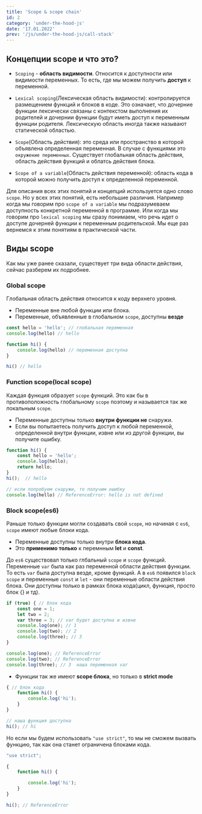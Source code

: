 ```yaml
---
title: 'Scope & scope chain'
id: 2
category: 'under-the-hood-js'
date: '17.01.2022'
prev: '/js/under-the-hood-js/call-stack'
---
```



## Концепции scope и что это?

* `Scoping` - <b>область видимости</b>. Относится к доступности или видимости переменных. То есть, где мы можем получить <b>доступ</b> к переменной.

* `Lexical scoping`(Лексическая область видимости): контролируется размещением функций и блоков в коде. Это означает, что дочерние функции лексически связаны с контекстом выполнения их родителей и дочернии функции будут иметь доступ к переменным функции родителя. Лексическую область иногда также называют статической областью.

* `Scope`(Область действия): это среда или пространство в которой объявлена определенная переменная. В случае с функциями это `окружение переменных`. Существует глобальная область действия, область действия функций и облатсь действия блока.  

* `Scope of a variable`(Область действия переменной): область кода в которой можно получить доступ к определенной переменной.

Для описания всех этих понятий и концепций используется одно слово `scope`. Но у всех этих понятий, есть небольшие различия. Например когда мы говорим про `scope of a variable` мы подразумеваем доступность конкретной переменной в программе. Или когда мы говорим про `lexical scoping` мы сразу понимаем, что речь идет о доступе дочерней функции к переменным родительской. Мы еще раз вернемся к этим понятиям в практической части.

## Виды scope
Как мы уже ранее сказали, существует три вида области действия, сейчас разберем их подробнее.

### Global scope
Глобальная область действия относится к коду верхнего уровня.
* Переменные вне любой функции или блока.
* Переменные, объявленные в глобальном `scope`, доступны <b>везде</b>

```javaScript
const hello = 'hello'; // глобальная переменная
console.log(hello) // hello

function hi() {
    console.log(hello) // переменная доступна
}

hi() // hello 
```
### Function scope(local scope)
Каждая функция образует `scope` функций. Это как бы в противоположность глобальному `scope` поэтому и называется так же локальным `scope`.

* Переменные доступны только <b>внутри функции не</b> снаружи.
* Если вы попытаетесь получить доступ к любой переменной, определенной внутри функции, извне или из другой функции, вы получите ошибку.

```javaScript
function hi() {
    const hello = 'hello';
    console.log(hello);
    return hello;
}
hi();  // hello

// если попробуем снаружи, то получим ошибку
console.log(hello) // ReferenceError: hello is not defined
```
### Block scope(es6)
Раньше только функции могли создавать свой `scope`, но начиная с `es6`, `scope` имеют любые блоки кода.

* Переменные доступны только внутри <b>блока кода</b>.
* Это <b>применимо только</b> к перемнным <b>let</b> и <b>const</b>.

До `es6` существовал только глбальный `scope` и `scope` функций. Переменные `var` была как раз переменной области действия функции. То есть `var` была доступна везде, кроме функций. А в `es6` появился `block scope` и переменные `const` и `let` - они переменные области действия блока. Они доступны только в рамках блока кода(цикл, функция, просто блок {} и тд).

```javaScript
if (true) { // блок кода
    const one = 1;
    let two = 2;
    var three = 3; // var будет доступна и извне
    console.log(one); // 1
    console.log(two); // 2
    console.log(three); // 3
}

console.log(one); // ReferenceError
console.log(two); // ReferenceError
console.log(three); // 3  наша переменная var
```
* Функции так же имеют <b>scope блока</b>, но только в <b>strict mode</b>
```javaScript
{ // блок кода
    function hi() {
        console.log('hi');
    }
}

// наша функция доступна
hi(); // hi
```
Но если мы будем использовать `"use strict"`, то мы не сможем вызвать функцию, так как она станет ограничена блоками кода.
```javaScript
"use strict";

{
    function hi() {

        console.log('hi');
    }
}

hi(); // ReferenceError
```

